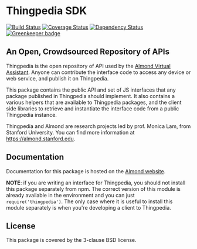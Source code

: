 # Thingpedia SDK

[![Build Status](https://travis-ci.org/stanford-oval/thingpedia-api.svg?branch=master)](https://travis-ci.org/stanford-oval/thingpedia-api) [![Coverage Status](https://coveralls.io/repos/github/stanford-oval/thingpedia-api/badge.svg?branch=master)](https://coveralls.io/github/stanford-oval/thingpedia-api?branch=master) [![Dependency Status](https://david-dm.org/stanford-oval/thingpedia-api/status.svg)](https://david-dm.org/stanford-oval/thingpedia-api) [![Greenkeeper badge](https://badges.greenkeeper.io/stanford-oval/thingpedia-api.svg)](https://greenkeeper.io/)

## An Open, Crowdsourced Repository of APIs

Thingpedia is the open repository of API used by the [Almond Virtual Assistant](https://almond.stanford.edu).
Anyone can contribute the interface code to access any device or web service, and publish it on Thingpedia.

This package contains the public API and set of JS interfaces
that any package published in Thingpedia should implement.
It also contains a various helpers that are available to Thingpedia packages,
and the client side libraries to retrieve and
instantiate the interface code from a public Thingpedia instance.

Thingpedia and Almond are research projects led by prof. Monica Lam,
from Stanford University.  You can find more information at
<https://almond.stanford.edu>.

## Documentation

Documentation for this package is hosted on the [Almond website](https://almond.stanford.edu/thingpedia/developers).

**NOTE**: if you are writing an interface for Thingpedia, you should not install this package separately from npm.
The correct version of this module is already available in the environment and you can just `require('thingpedia')`.
The only case where it is useful to install this module separately is when you're developing
a client to Thingpedia.

## License

This package is covered by the 3-clause BSD license.
